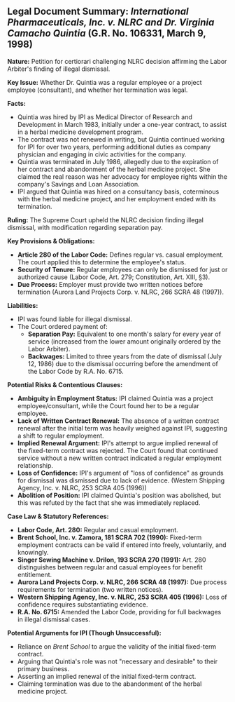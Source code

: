 ## Legal Document Summary: *International Pharmaceuticals, Inc. v. NLRC and Dr. Virginia Camacho Quintia* (G.R. No. 106331, March 9, 1998)

**Nature:** Petition for certiorari challenging NLRC decision affirming the Labor Arbiter's finding of illegal dismissal.

**Key Issue:** Whether Dr. Quintia was a regular employee or a project employee (consultant), and whether her termination was legal.

**Facts:**

*   Quintia was hired by IPI as Medical Director of Research and Development in March 1983, initially under a one-year contract, to assist in a herbal medicine development program.
*   The contract was not renewed in writing, but Quintia continued working for IPI for over two years, performing additional duties as company physician and engaging in civic activities for the company.
*   Quintia was terminated in July 1986, allegedly due to the expiration of her contract and abandonment of the herbal medicine project. She claimed the real reason was her advocacy for employee rights within the company's Savings and Loan Association.
*   IPI argued that Quintia was hired on a consultancy basis, coterminous with the herbal medicine project, and her employment ended with its termination.

**Ruling:** The Supreme Court upheld the NLRC decision finding illegal dismissal, with modification regarding separation pay.

**Key Provisions & Obligations:**

*   **Article 280 of the Labor Code:** Defines regular vs. casual employment. The court applied this to determine the employee's status.
*   **Security of Tenure:** Regular employees can only be dismissed for just or authorized cause (Labor Code, Art. 279; Constitution, Art. XIII, §3).
*   **Due Process:** Employer must provide two written notices before termination (Aurora Land Projects Corp. v. NLRC, 266 SCRA 48 (1997)).

**Liabilities:**

*   IPI was found liable for illegal dismissal.
*   The Court ordered payment of:
    *   **Separation Pay:** Equivalent to one month's salary for every year of service (increased from the lower amount originally ordered by the Labor Arbiter).
    *   **Backwages:** Limited to three years from the date of dismissal (July 12, 1986) due to the dismissal occurring before the amendment of the Labor Code by R.A. No. 6715.

**Potential Risks & Contentious Clauses:**

*   **Ambiguity in Employment Status:** IPI claimed Quintia was a project employee/consultant, while the Court found her to be a regular employee.
*   **Lack of Written Contract Renewal:** The absence of a written contract renewal after the initial term was heavily weighed against IPI, suggesting a shift to regular employment.
*   **Implied Renewal Argument:** IPI's attempt to argue implied renewal of the fixed-term contract was rejected. The Court found that continued service without a new written contract indicated a regular employment relationship.
*   **Loss of Confidence:** IPI's argument of "loss of confidence" as grounds for dismissal was dismissed due to lack of evidence. (Western Shipping Agency, Inc. v. NLRC, 253 SCRA 405 (1996))
*   **Abolition of Position:** IPI claimed Quintia's position was abolished, but this was refuted by the fact that she was immediately replaced.

**Case Law & Statutory References:**

*   **Labor Code, Art. 280:** Regular and casual employment.
*   **Brent School, Inc. v. Zamora, 181 SCRA 702 (1990):** Fixed-term employment contracts can be valid if entered into freely, voluntarily, and knowingly.
*   **Singer Sewing Machine v. Drilon, 193 SCRA 270 (1991):** Art. 280 distinguishes between regular and casual employees for benefit entitlement.
*   **Aurora Land Projects Corp. v. NLRC, 266 SCRA 48 (1997):** Due process requirements for termination (two written notices).
*   **Western Shipping Agency, Inc. v. NLRC, 253 SCRA 405 (1996):** Loss of confidence requires substantiating evidence.
*   **R.A. No. 6715:** Amended the Labor Code, providing for full backwages in illegal dismissal cases.

**Potential Arguments for IPI (Though Unsuccessful):**

*   Reliance on *Brent School* to argue the validity of the initial fixed-term contract.
*   Arguing that Quintia's role was not "necessary and desirable" to their primary business.
*   Asserting an implied renewal of the initial fixed-term contract.
*   Claiming termination was due to the abandonment of the herbal medicine project.
